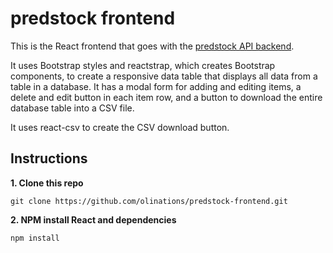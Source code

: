 # predstock frontend

This is the React frontend that goes with the [predstock API backend](https://github.com/ricardo-tavares-santos/predstock-api). 

It uses Bootstrap styles and reactstrap, which creates Bootstrap components, to create a responsive data table that displays all data from a table in a database. It has a modal form for adding and editing items, a delete and edit button in each item row, and a button to download the entire database table into a CSV file.

It uses react-csv to create the CSV download button.

## Instructions

**1. Clone this repo**

```
git clone https://github.com/olinations/predstock-frontend.git
```

**2. NPM install React and dependencies**

```
npm install
```

